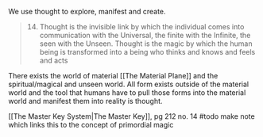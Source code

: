 We use thought to explore, manifest and create.

>14. Thought is the invisible link by which the individual comes
into communication with the Universal, the finite with the
Infinite, the seen with the Unseen. Thought is the magic by
which the human being is transformed into a being who
thinks and knows and feels and acts

There exists the world of material [[The Material Plane]] and the spiritual/magical and unseen world. All form exists outside of the material world and the tool that humans have to pull those forms into the material world and manifest them into reality is thought.


[[The Master Key System|The Master Key]], pg 212 no. 14
 #todo make note which links this to the concept of primordial magic